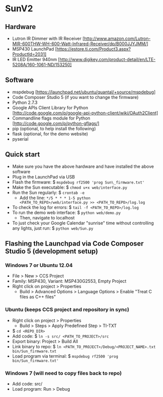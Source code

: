 SunV2
===========

Hardware
-----------
- Lutron IR Dimmer with IR Receiver [http://www.amazon.com/Lutron-MIR-600THW-WH-600-Watt-Infrared-Receiver/dp/B000JJYJMM/]
- MSP430 LaunchPad [https://estore.ti.com/Product3.aspx?ProductId=2031]
- IR LED Emitter 940nm [http://www.digikey.com/product-detail/en/LTE-5208A/160-1061-ND/153250]

Software
-----------
- mspdebug [https://launchpad.net/ubuntu/quantal/+source/mspdebug]
- Code Composer Studio 5 (if you want to change the firmware)
- Python 2.7.3
- Google APIs Client Library for Python [http://code.google.com/p/google-api-python-client/wiki/OAuth2Client]
- Commandline flags module for Python [http://code.google.com/p/python-gflags/]
- pip (optional, to help install the following)
- flask (optional, for the demo website)
- pyserial

Quick start
-----------
- Make sure you have the above hardware and have installed the above software
- Plug in the LaunchPad via USB
- Flash the firmware: $ `mspdebug rf2500 'prog Sun\_firmware.txt'`
- Make the Sun executable: $ `chmod u+x web/interface.py`
- Run the Sun regularly: $ `crontab -e`
    - Add the line: `*/5 * * * 1-5 python <PATH_TO_REPO>/web/interface.py >> <PATH_TO_REPO>/log.log`
- To check the log for errors: $ `tail -f <PATH_TO_REPO>/log.log`
- To run the demo web interface: $ `python web/demo.py`
    - Then, navigate to localhost
- To just check your Google Calendar "sunrise" time without controlling any lights, just run: $ `python web/Sun.py`

Flashing the Launchpad via Code Composer Studio 5 (development setup)
-----------
### Windows 7 or Ubuntu 12.04
- File > New > CCS Project
- Family: MSP430, Variant: MSP430G2553, Empty Project
- Right click on project > Properties
    - Build > Advanced Options > Language Options > Enable "Treat C files as C++ files"

### Ubuntu (keeps CCS project and repository in sync)
- Right click on project > Properties
    - Build > Steps > Apply Predefined Step > TI-TXT
- $ `cd <REPO_DIR>`
- Add code: $ `ln -s src/ <PATH_TO_PROJECT>/src`
- Export binary: Project > Build All
- Link binary to repo: $ `ln <PATH_TO_PROJECT>/Debug/<PROJECT_NAME>.txt bin/Sun_firmware.txt`
- Load program via terminal: $ `mspdebug rf2500 'prog bin/Sun_firmware.txt'`

### Windows 7 (will need to copy files back to repo)
- Add code: src/
- Load program: Run > Debug

